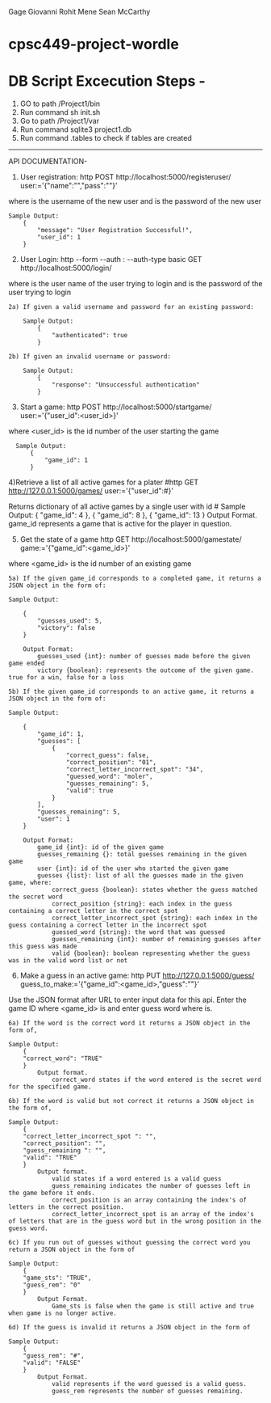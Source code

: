 Gage Giovanni
Rohit Mene
Sean McCarthy
# cpsc449-project-wordle

# DB Script Excecution Steps -
   1) GO to path /Project1/bin
   2) Run command sh init.sh
   3) Go to path /Project1/var
   4) Run command  sqlite3 project1.db
   5) Run command .tables  to check if tables are created

-----------------------
API DOCUMENTATION-
1) User registration:
  http POST http://localhost:5000/registeruser/ user:='{"name":"<name>","pass":"<pass>"}'

  where <name> is the username of the new user and <pass> is the password of the new user

    Sample Output:
        {
            "message": "User Registration Successful!",
            "user_id": 1
        }

2) User Login:
  http --form --auth <name>:<pass> --auth-type basic GET http://localhost:5000/login/

  where <name> is the user name of the user trying to login and <pass > is the password of the user trying to login

    2a) If given a valid username and password for an existing password:

        Sample Output:
            {
                "authenticated": true
            }

    2b) If given an invalid username or password:

        Sample Output:
            {
                "response": "Unsuccessful authentication"
            }
        
3) Start a game:
  http POST http://localhost:5000/startgame/ user:='{"user_id":<user_id>}'

  where <user_id> is the id number of the user starting the game

      Sample Output:
          {
              "game_id": 1
          }

4)Retrieve a list of all active games for a plater
  #http GET http://127.0.0.1:5000/games/ user:='{"user_id":#}'

  Returns dictionary of all active games by a single user with id #
    Sample Output:
        {
            "game_id": 4
        },
        {
            "game_id": 8
        },
        {
            "game_id": 13
        }
            Output Format.
                game_id represents a game that is active for the player in question.


5) Get the state of a game
  http GET http://localhost:5000/gamestate/ game:='{"game_id":<game_id>}'

  where <game_id> is the id number of an existing game
  
    5a) If the given game_id corresponds to a completed game, it returns a JSON object in the form of:
    
    Sample Output:

        {
            "guesses_used": 5,
            "victory": false
        }

        Output Format:
            guesses_used {int}: number of guesses made before the given game ended
            victory {boolean}: represents the outcome of the given game. true for a win, false for a loss

    5b) If the given game_id corresponds to an active game, it returns a JSON object in the form of:

    Sample Output:

        {
            "game_id": 1,
            "guesses": [
                {
                    "correct_guess": false,
                    "correct_position": "01",
                    "correct_letter_incorrect_spot": "34",
                    "guessed_word": "moler",
                    "guesses_remaining": 5,
                    "valid": true
                }
            ],
            "guesses_remaining": 5,
            "user": 1
        }

        Output Format:
            game_id {int}: id of the given game
            guesses_remaining {}: total guesses remaining in the given game
            user {int}: id of the user who started the given game
            guesses {list}: list of all the guesses made in the given game, where:
                correct_guess {boolean}: states whether the guess matched the secret word
                correct_position {string}: each index in the guess containing a correct letter in the correct spot
                correct_letter_incorrect_spot {string}: each index in the guess containing a correct letter in the incorrect spot
                guessed_word {string}: the word that was guessed
                guesses_remaining {int}: number of remaining guesses after this guess was made
                valid {boolean}: boolean representing whether the guess was in the valid word list or not


6) Make a guess in an active game:
  http PUT http://127.0.0.1:5000/guess/ guess_to_make:='{"game_id":<game_id>,"guess":"<guess>"}'

  Use the JSON format after URL to enter input data for this api. Enter the game ID where <game_id> is and enter guess word where <guess> is.
    
    6a) If the word is the correct word it returns a JSON object in the form of,        

    Sample Output:
        {
        "correct_word": "TRUE"
        }   
            Output format.
                correct_word states if the word entered is the secret word for the specified game.

    6b) If the word is valid but not correct it returns a JSON object in the form of, 

    Sample Output:
        {
        "correct_letter_incorrect_spot ": "",
        "correct_position": "",
        "guess_remaining ": "",
        "valid": "TRUE"
        }
            Output format.
                valid states if a word entered is a valid guess
                guess_remaining indicates the number of guesses left in the game before it ends.
                correct_position is an array containing the index's of letters in the correct position. 
                correct_letter_incorrect_spot is an array of the index's of letters that are in the guess word but in the wrong position in the guess word. 

    6c) If you run out of guesses without guessing the correct word you return a JSON object in the form of 

    Sample Output:
        {
        "game_sts": "TRUE",
        "guess_rem": "0"
        }
            Output Format.
                Game_sts is false when the game is still active and true when game is no longer active.

    6d) If the guess is invalid it returns a JSON object in the form of 

    Sample Output:
        {
        "guess_rem": "#",
        "valid": "FALSE"
        }
            Output Format.
                valid represents if the word guessed is a valid guess.
                guess_rem represents the number of guesses remaining.


